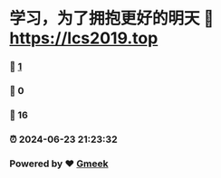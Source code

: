 # 学习，为了拥抱更好的明天 :link: https://lcs2019.top
### :page_facing_up: [1](https://lcs2019.top) 
### :speech_balloon: 0 
### :hibiscus: 16 
### :alarm_clock: 2024-06-23 21:23:32 
### Powered by :heart: [Gmeek](https://github.com/Meekdai/Gmeek)
